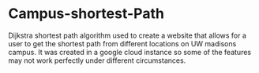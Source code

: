 # Campus-shortest-Path
Dijkstra shortest path algorithm used to create a website that allows for a user to get the shortest path from different locations on UW madisons campus. It was created in a google cloud instance so some of the features may not work perfectly under different circumstances.
